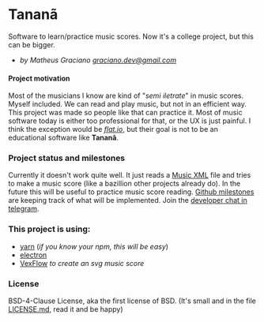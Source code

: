 Tananã
======

Software to learn/practice music scores. Now it's a college project, but this can be bigger.

 - *by Matheus Graciano <graciano.dev@gmail.com>*

#### Project motivation

Most of the musicians I know are kind of "*semi iletrate*" in music scores. Myself included. We can read and play music, but not in an efficient way. This project was made so people like that can practice it. Most of music software today is either too professional for that, or the UX is just painful. I think the exception would be *[flat.io](http://flat.io)*, but their goal is not to be an educational software like **Tananã**.

### Project status and milestones

Currently it doesn't work quite well. It just reads a [Music XML](http://usermanuals.musicxml.com/MusicXML/MusicXML.htm#Tutorial.htm%3FTocPath%3DMusicXML%25203.0%2520Tutorial%7C_____0) file and tries to make a music score (like a bazillion other projects already do). In the future this will be useful to practice music score reading. [Github milestones](https://github.com/graciano/tanana/milestones) are keeping track of what will be implemented.
Join the [developer chat in telegram](https://telegram.me/joinchat/AX-8VUBEo7Yy-36ovYfFEQ).

### This project is using:

 - [yarn](https://code.facebook.com/posts/1840075619545360) (*if you know your npm, this will be easy*)
 - [electron](http://electron.atom.io)
 - [VexFlow](https://github.com/0xfe/vexflow) *to create an svg music score*

### License
BSD-4-Clause License, aka the first license of BSD. (It's small and in the file [LICENSE.md](LICENSE.md), read it and be happy)